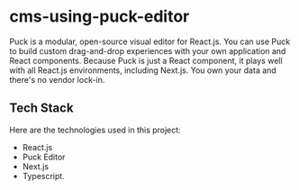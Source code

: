 # cms-using-puck-editor
Puck is a modular, open-source visual editor for React.js. You can use Puck to build custom drag-and-drop experiences with your own application and React components. Because Puck is just a React component, it plays well with all React.js environments, including Next.js. You own your data and there's no vendor lock-in.

## Tech Stack
Here are the technologies used in this project:

- React.js
- Puck Editor
- Next.js
- Typescript.
